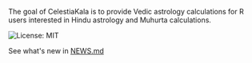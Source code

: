 The goal of CelestiaKala is to provide Vedic astrology calculations for R users interested in Hindu astrology and Muhurta calculations.

![License: MIT](https://img.shields.io/badge/license-MIT-blue.svg)

See what's new in [NEWS.md](NEWS.md)
